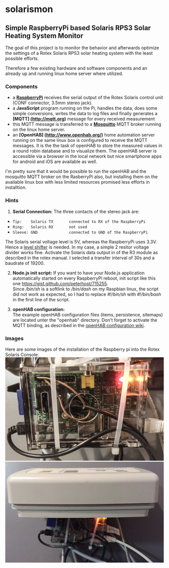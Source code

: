 # solarismon

Simple RaspberryPi based Solaris RPS3 Solar Heating System Monitor
---
The goal of this project is to monitor the behavior and afterwards optimize the settings of a Rotex Solaris RPS3 solar 
heating system with the least possible efforts.

Therefore a few existing hardware and software components and an already up and running linux home server where utilized.
### Components
- a **[RaspberryPi](https://www.raspberrypi.org/)** receives the serial output of the Rotex Solaris control unit 
(CONF connector, 3.5mm stereo jack).
- a **JavaScript** program running on the Pi, handles the data, does some simple conversions, writes the data to 
log files and finally generates a **[MQTT] (http://mqtt.org)** message for every received measurement 
- this MQTT message is transferred to a **[Mosquitto](http://mosquitto.org/)** MQTT broker  running on the linux home server.
- an **[OpenHAB] (http://www.openhab.org/)** home automation server running on the same linux box is configured to receive the 
MQTT messages. It is the the task of openHAB to store the measured values in a round robin database and to visualize them. 
The openHAB server is accessible via a browser in the local network but nice smartphone apps for android and iOS are available as well.


I'm pretty sure that it would be possible to run the openHAB and the mosquitto MQTT broker on the RasberryPi also, but installing them on the available
linux box with less limited resources promised less efforts in installtion.

### Hints

1. **Serial Connection:** 
 The three contacts of the stereo jack are:
 * `Tip:    Solaris TX       connected to RX of the RaspberryPi`
 * `Ring:   Solaris RX       not used`
 * `Sleeve: GND              connected to GND of the RaspberryPi` 
 
 The Solaris serial voltage level is 5V, whereas the RaspberryPi uses 3.3V. Hence a [level shifter](http://elinux.org/RPi_GPIO_Interface_Circuits#Level_Shifters) 
 is needed. In my case, a simple 2 resitor voltage divider works fine. Activate the Solaris data output in of the R3 module as described in the rotex manual. I selected a transfer interval 
 of 30s and a baudrate of 19200.

2. **Node.js init script:**
If you want to have your Node.js application automatically started on every RaspberryPi reboot, init script
like this one https://gist.github.com/peterhost/715255.  
Since */bin/sh* is a softlink to */bin/dash* on my Raspbian linux, the script did not work as expected, so I had to replace
*#!/bin/sh* with *#!/bin/bash* in the first line of the script.

3. **openHAB configuration:**  
The example openHAB configuration files (items, persistence, sitemaps) are located unter the "openhab" directory.
Don't forget to activate the MQTT binding, as described in the [openHAB configuration wiki](https://github.com/openhab/openhab/wiki/MQTT-Binding).

### Images

Here are some images of the installation of the Raspberry pi into the Rotex Solaris Console:
![](/images/IMG_0480.jpg?raw=true)
![](/images/IMG_0481.jpg?raw=true)


